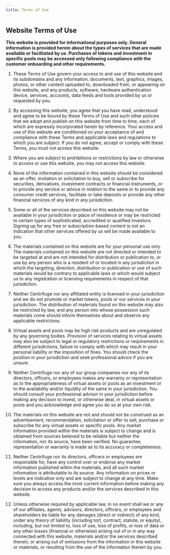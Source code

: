 ```yaml
---
title: Terms of Use
---
```


<Section>
<Row>
<Col span={8}>

# Website Terms of Use

**This website is provided for informational purposes only. General information is provided herein about the types of services that are made available or facilitated by us. Purchases of tokens and investment in specific pools may be accessed only following compliance with the customer onboarding and other requirements.**

1. These Terms of Use govern your access to and use of this website and its subdomains and any information, documents, text, graphics, images, photos, or other content uploaded to, downloaded from, or appearing on this website, and any products, software, hardware authentication device, services, accounts, data feeds and tools provided by us or requested by you.

2. By accessing this website, you agree that you have read, understood and agree to be bound by these Terms of Use and such other policies that we adopt and publish on this website from time to time, each of which are expressly incorporated herein by reference. Your access and use of this website are conditioned on your acceptance of and compliance with these Terms and applicable laws and regulations to which you are subject. If you do not agree, accept or comply with these Terms, you must not access this website.

3. Where you are subject to prohibitions or restrictions by law or otherwise to access or use this website, you may not access this website.

4. None of the information contained in this website should be considered as an offer, invitation or solicitation to buy, sell or subscribe for securities, derivatives, investment contracts or financial instruments, or to provide any service or advice in relation to the same or to provide any consumer credit services, facilitate or take deposits or provide any other financial services of any kind in any jurisdiction.

5. Some or all of the services described on this website may not be available in your jurisdiction or place of residence or may be restricted to certain types of sophisticated, accredited or qualified investors. Signing up for any free or subscription-based content is not an indication that other services offered by us will be made available to you.

6. The materials contained on this website are for your personal use only. The materials contained on this website are not directed or intended to be targeted at and are not intended for distribution or publication to, or use by any person who is a resident of or located in any jurisdiction in which the targeting, direction, distribution or publication or use of such materials would be contrary to applicable laws or which would subject us to any registration or licensing requirements in respect of that jurisdiction.

7. Neither Centrifuge nor any affiliated entity is licensed in your jurisdiction and we do not promote or market tokens, pools or our services in your jurisdiction. The distribution of materials found on this website may also be restricted by law, and any person into whose possession such materials come should inform themselves about and observe any applicable restrictions.

8. Virtual assets and pools may be high risk products and are unregulated by any governing bodies. Provision of services relating to virtual assets may also be subject to legal or regulatory restrictions or requirements in different jurisdictions, failure to comply with which may result in your personal liability or the imposition of fines. You should check the position in your jurisdiction and seek professional advice if you are unsure.

9. Neither Centrifuge nor any of our group companies nor any of its directors, officers, or employees makes any warranty or representation as to the appropriateness of virtual assets or pools as an investment or to the availability and/or liquidity of the same in your jurisdiction. You should consult your professional advisor in your jurisdiction before making any decision to invest, or otherwise deal, in virtual assets or pools and you acknowledge and agree you do so at your own risk.

10. The materials on this website are not and should not be construed as an advertisement, recommendation, solicitation or offer to sell, purchase or subscribe for any virtual assets or specific pools. Any market information provided within the materials is subject to change and is obtained from sources believed to be reliable but neither the information, nor its source, have been verified. No guarantee, representation or warranty is made as to its accuracy or completeness.

11. Neither Centrifuge nor its directors, officers or employees are responsible for, have any control over or endorse any market information published within the materials, and all such market information is attributable to its source. Any information on prices or levels are indicative only and are subject to change at any time. Make sure you always access the most current information before making any decision to access any products and/or the services described in this website.

12. Unless otherwise required by applicable law, in no event shall we or any of our affiliates, agents, advisors, directors, officers, or employees and shareholders be liable for any damages (direct or indirect) of any kind, under any theory of liability (including tort, contract, statute, or equity), including, but not limited to, loss of use, loss of profits, or loss of data or any other losses (financial or otherwise) arising out of or in any way connected with this website, materials and/or the services described therein, or arising out of omissions from the information in this website or materials, or resulting from the use of the information therein by you.

</Col>
</Row>
</Section>
